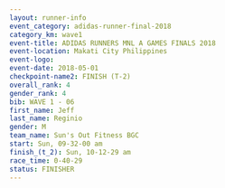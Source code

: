 ```yaml
---
layout: runner-info 
event_category: adidas-runner-final-2018 
category_km: wave1 
event-title: ADIDAS RUNNERS MNL A GAMES FINALS 2018  
event-location: Makati City Philippines 
event-logo: 
event-date: 2018-05-01 
checkpoint-name2: FINISH (T-2) 
overall_rank: 4
gender_rank: 4
bib: WAVE 1 - 06
first_name: Jeff
last_name: Reginio
gender: M
team_name: Sun's Out Fitness BGC
start: Sun, 09-32-00 am
finish_(t_2): Sun, 10-12-29 am
race_time: 0-40-29
status: FINISHER
---
```

